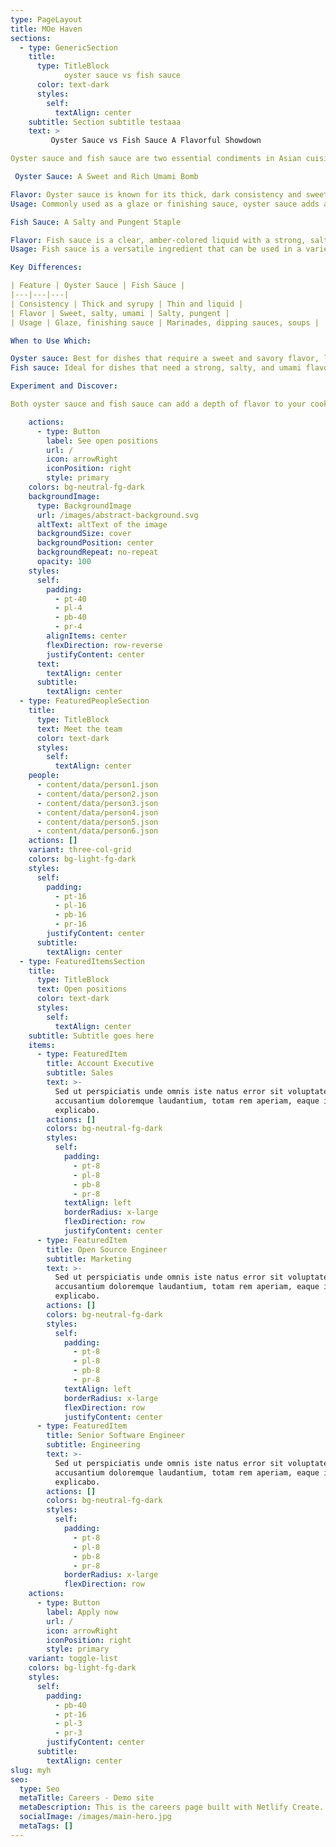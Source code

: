 ```yaml
---
type: PageLayout
title: MOe Haven
sections:
  - type: GenericSection
    title:
      type: TitleBlock
            oyster sauce vs fish sauce
      color: text-dark
      styles:
        self:
          textAlign: center
    subtitle: Section subtitle testaaa
    text: >
         Oyster Sauce vs Fish Sauce A Flavorful Showdown

Oyster sauce and fish sauce are two essential condiments in Asian cuisine, each offering a unique flavor profile that can elevate your dishes. While they may seem similar at first glance, they have distinct characteristics that make them suitable for different applications. Let's dive into the world of these savory sauces.

 Oyster Sauce: A Sweet and Rich Umami Bomb

Flavor: Oyster sauce is known for its thick, dark consistency and sweet, slightly salty taste. It derives its rich, umami flavor from the caramelization of oysters.
Usage: Commonly used as a glaze or finishing sauce, oyster sauce adds a depth of flavor to stir-fries, marinades, and braised dishes. It's particularly well-suited for meats like pork and chicken.

Fish Sauce: A Salty and Pungent Staple

Flavor: Fish sauce is a clear, amber-colored liquid with a strong, salty, and pungent taste. It's made from fermented fish and salt, often anchovies.
Usage: Fish sauce is a versatile ingredient that can be used in a variety of dishes. It's often used as a base for marinades, dipping sauces, and soups. It's also a key component in many Southeast Asian dishes.

Key Differences:

| Feature | Oyster Sauce | Fish Sauce |
|---|---|---|
| Consistency | Thick and syrupy | Thin and liquid |
| Flavor | Sweet, salty, umami | Salty, pungent |
| Usage | Glaze, finishing sauce | Marinades, dipping sauces, soups |

When to Use Which:

Oyster sauce: Best for dishes that require a sweet and savory flavor, like stir-fries, marinades, and braises.
Fish sauce: Ideal for dishes that need a strong, salty, and umami flavor, such as dipping sauces, soups, and marinades.

Experiment and Discover:

Both oyster sauce and fish sauce can add a depth of flavor to your cooking. Experiment with different recipes to discover how these condiments can enhance your dishes. Remember, a little goes a long way, so start with a small amount and adjust to taste.

    actions:
      - type: Button
        label: See open positions
        url: /
        icon: arrowRight
        iconPosition: right
        style: primary
    colors: bg-neutral-fg-dark
    backgroundImage:
      type: BackgroundImage
      url: /images/abstract-background.svg
      altText: altText of the image
      backgroundSize: cover
      backgroundPosition: center
      backgroundRepeat: no-repeat
      opacity: 100
    styles:
      self:
        padding:
          - pt-40
          - pl-4
          - pb-40
          - pr-4
        alignItems: center
        flexDirection: row-reverse
        justifyContent: center
      text:
        textAlign: center
      subtitle:
        textAlign: center
  - type: FeaturedPeopleSection
    title:
      type: TitleBlock
      text: Meet the team
      color: text-dark
      styles:
        self:
          textAlign: center
    people:
      - content/data/person1.json
      - content/data/person2.json
      - content/data/person3.json
      - content/data/person4.json
      - content/data/person5.json
      - content/data/person6.json
    actions: []
    variant: three-col-grid
    colors: bg-light-fg-dark
    styles:
      self:
        padding:
          - pt-16
          - pl-16
          - pb-16
          - pr-16
        justifyContent: center
      subtitle:
        textAlign: center
  - type: FeaturedItemsSection
    title:
      type: TitleBlock
      text: Open positions
      color: text-dark
      styles:
        self:
          textAlign: center
    subtitle: Subtitle goes here
    items:
      - type: FeaturedItem
        title: Account Executive
        subtitle: Sales
        text: >-
          Sed ut perspiciatis unde omnis iste natus error sit voluptatem
          accusantium doloremque laudantium, totam rem aperiam, eaque ipsa quae.
          explicabo.
        actions: []
        colors: bg-neutral-fg-dark
        styles:
          self:
            padding:
              - pt-8
              - pl-8
              - pb-8
              - pr-8
            textAlign: left
            borderRadius: x-large
            flexDirection: row
            justifyContent: center
      - type: FeaturedItem
        title: Open Source Engineer
        subtitle: Marketing
        text: >-
          Sed ut perspiciatis unde omnis iste natus error sit voluptatem
          accusantium doloremque laudantium, totam rem aperiam, eaque ipsa quae.
          explicabo.
        actions: []
        colors: bg-neutral-fg-dark
        styles:
          self:
            padding:
              - pt-8
              - pl-8
              - pb-8
              - pr-8
            textAlign: left
            borderRadius: x-large
            flexDirection: row
            justifyContent: center
      - type: FeaturedItem
        title: Senior Software Engineer
        subtitle: Engineering
        text: >-
          Sed ut perspiciatis unde omnis iste natus error sit voluptatem
          accusantium doloremque laudantium, totam rem aperiam, eaque ipsa quae.
          explicabo.
        actions: []
        colors: bg-neutral-fg-dark
        styles:
          self:
            padding:
              - pt-8
              - pl-8
              - pb-8
              - pr-8
            borderRadius: x-large
            flexDirection: row
    actions:
      - type: Button
        label: Apply now
        url: /
        icon: arrowRight
        iconPosition: right
        style: primary
    variant: toggle-list
    colors: bg-light-fg-dark
    styles:
      self:
        padding:
          - pb-40
          - pt-16
          - pl-3
          - pr-3
        justifyContent: center
      subtitle:
        textAlign: center
slug: myh
seo:
  type: Seo
  metaTitle: Careers - Demo site
  metaDescription: This is the careers page built with Netlify Create.
  socialImage: /images/main-hero.jpg
  metaTags: []
---
```

